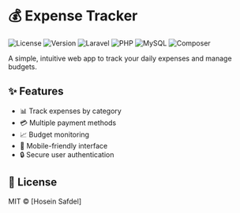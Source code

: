 # 💰 Expense Tracker

![License](https://img.shields.io/badge/license-MIT-blue.svg)
![Version](https://img.shields.io/badge/version-0.1.0-green.svg)
![Laravel](https://img.shields.io/badge/laravel-12.x-red.svg)
![PHP](https://img.shields.io/badge/php-%3E%3D8.4-blue.svg)
![MySQL](https://img.shields.io/badge/mysql-9.0+-orange.svg)
![Composer](https://img.shields.io/badge/composer-2.x-brown.svg)

A simple, intuitive web app to track your daily expenses and manage budgets.

## ✨ Features

- 📊 Track expenses by category
- 💳 Multiple payment methods
- 📈 Budget monitoring
- 📱 Mobile-friendly interface
- 🔒 Secure user authentication

## 📝 License

MIT © [Hosein Safdel]
